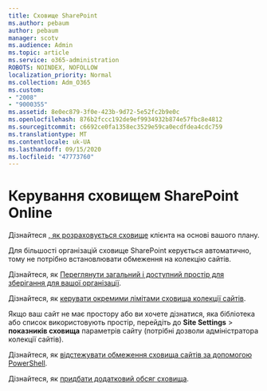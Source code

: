 ```yaml
---
title: Сховище SharePoint
ms.author: pebaum
author: pebaum
manager: scotv
ms.audience: Admin
ms.topic: article
ms.service: o365-administration
ROBOTS: NOINDEX, NOFOLLOW
localization_priority: Normal
ms.collection: Adm_O365
ms.custom:
- "2008"
- "9000355"
ms.assetid: 8e0ec879-3f0e-423b-9d72-5e52fc2b9e0c
ms.openlocfilehash: 876b2fccc192de9ef9934932b874e57fbc8e4812
ms.sourcegitcommit: c6692ce0fa1358ec3529e59ca0ecdfdea4cdc759
ms.translationtype: MT
ms.contentlocale: uk-UA
ms.lasthandoff: 09/15/2020
ms.locfileid: "47773760"
---
```

# <a name="manage-your-sharepoint-online-storage"></a>Керування сховищем SharePoint Online

Дізнайтеся [, як розраховується сховище](https://docs.microsoft.com/office365/servicedescriptions/sharepoint-online-service-description/sharepoint-online-limits?redirectedfrom=MSDN#limits-by-plan) клієнта на основі вашого плану.

Для більшості організацій сховище SharePoint керується автоматично, тому не потрібно встановлювати обмеження на колекцію сайтів.

Дізнайтеся, як [Переглянути загальний і доступний простір для зберігання для вашої організації](https://docs.microsoft.com/sharepoint/manage-site-collection-storage-limits).

Дізнайтеся, як [керувати окремими лімітами сховища колекції сайтів](https://docs.microsoft.com/sharepoint/manage-site-collection-storage-limits#manage-individual-site-storage-limits).

Якщо ваш сайт не має простору або ви хочете дізнатися, яка бібліотека або список використовують простір, перейдіть до **Site Settings**  >  **показників сховища** параметрів сайту (потрібні дозволи адміністратора колекції сайтів).

Дізнайтеся, як [відстежувати обмеження сховища сайтів за допомогою PowerShell](https://docs.microsoft.com/sharepoint/manage-site-collection-storage-limits#monitor-site-storage-limits-by-using-powershell).

Дізнайтеся, як [придбати додатковий обсяг сховища](https://docs.microsoft.com/microsoft-365/commerce/add-storage-space). 
  